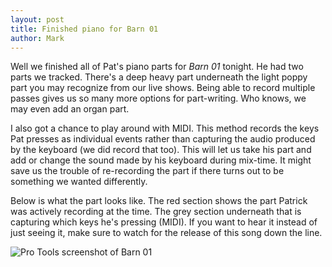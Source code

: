 ```yaml
---
layout: post
title: Finished piano for Barn 01
author: Mark
---
```


Well we finished all of Pat's piano parts for <em>Barn 01</em>
tonight. He had two parts we tracked. There's a deep heavy part
underneath the light poppy part you may recognize from our live
shows. Being able to record multiple passes gives us so many more
options for part-writing. Who knows, we may even add an organ part.

I also got a chance to play around with MIDI. This method records the
keys Pat presses as individual events rather than capturing the audio
produced by the keyboard (we did record that too). This will let us
take his part and add or change the sound made by his keyboard during
mix-time. It might save us the trouble of re-recording the part if
there turns out to be something we wanted differently.

Below is what the part looks like. The red section shows the part
Patrick was actively recording at the time. The grey section
underneath that is capturing which keys he's pressing (MIDI). If you
want to hear it instead of just seeing it, make sure to watch for the
release of this song down the line.

<img src="{{ site.url }}/images/pro-tools-screenshot.jpg"
     title="Pro Tools screenshot of Barn 01" />
